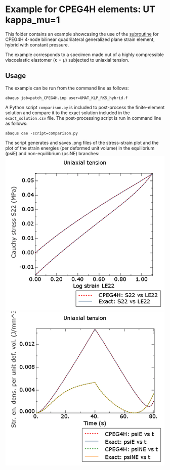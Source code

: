 # Example for CPEG4H elements: UT kappa_mu=1

This folder contains an example showcasing the use of the [subroutine](/UMAT_KLP_RK5_hybrid.f) for CPEG4H 4-node bilinear quadrilateral generalized plane strain element, hybrid with constant pressure.

The example corresponds to a specimen made out of a highly compressible viscoelastic elastomer ($\kappa=\mu$) subjected to uniaxial tension. 

## Usage

The example can be run from the command line as follows:
```
abaqus job=patch_CPEG4H.inp user=UMAT_KLP_RK5_hybrid.f
```

A Python script `comparison.py` is included to post-process the finite-element solution and compare it to the exact solution included in the `exact_solution.csv` file. The post-processing script is run in command line as follows:
```
abaqus cae -script=comparison.py
```
The script generates and saves .png files of the stress-strain plot and the plot of the strain energies (per deformed unit volume) in the equilibrium (psiE) and non-equilibrium (psiNE) branches:
![Stress vs strain](S22%20vs%20LE22.png)
![Energy densities](psis%20vs%20t.png)